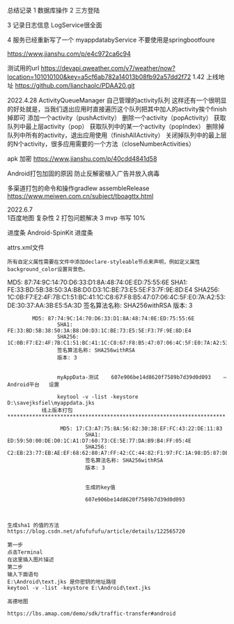 总结记录
1 数据库操作
2 三方登陆



3 记录日志信息
LogService很全面



4 服务已经重新写了一个  myappdatabyService   不要使用是springbootfoure

https://www.jianshu.com/p/e4c972ca6c94



测试用的url
https://devapi.qweather.com/v7/weather/now?location=101010100&key=a5cf6ab782a14013b08fb92a57dd2f72
1.42 上线地址
https://github.com/lianchaolc/PDAA20.git




2022.4.28
ActivityQueueManager 自己管理的activity队列
这样还有一个很明显的好处就是，当我们退出应用时直接遍历这个队列把其中加人的activity挨个finish掉即可
添加一个activity（pushActivity）
删除一个activity（popActivity）
获取队列中最上层activity（pop）
获取队列中的某一个activity（popIndex）
删除掉队列中所有的activity，退出应用使用（finishAllActivity）
关闭掉队列中的最上层的N个activity，很多应用需要的一个方法（closeNumberActivities）



apk 加密
https://www.jianshu.com/p/40cdd4841d58 

Android打包加固的原因
防止反解密植入广告并放入病毒

多渠道打包的命令和操作gradlew assembleRelease
https://www.meiwen.com.cn/subject/tboagttx.html

2022.6.7  
1百度地图 复杂性
2 打包问题解决
3 mvp 书写  10%


进度条
Android-SpinKit 进度条 

   attrs.xml文件

    所有自定义属性需要在文件中添加declare-styleable节点来声明，例如定义属性background_color设置背景色。
    
    
    
    
  MD5: 87:74:9C:14:70:D6:33:D1:8A:48:74:0E:ED:75:55:6E
           SHA1: FE:33:BD:5B:38:50:3A:B8:D0:D3:1C:BE:73:E5:5E:F3:7F:9E:8D:E4
           SHA256: 1C:0B:F7:E2:4F:7B:C1:51:BC:41:1C:C8:67:F8:B5:47:07:06:4C:5F:E0:7A:A2:53:DE:30:37:AA:3B:E5:5A:3D
           签名算法名称: SHA256withRSA
           版本: 3  
           
           
            MD5: 87:74:9C:14:70:D6:33:D1:8A:48:74:0E:ED:75:55:6E
                    SHA1: FE:33:BD:5B:38:50:3A:B8:D0:D3:1C:BE:73:E5:5E:F3:7F:9E:8D:E4
                    SHA256: 1C:0B:F7:E2:4F:7B:C1:51:BC:41:1C:C8:67:F8:B5:47:07:06:4C:5F:E0:7A:A2:53:DE:30:37:AA:3B:E5:5A:3D
                    签名算法名称: SHA256withRSA
                    版本: 3
                    
                    
                    myAppData-测试	607e906be14d8620f7589b7d39d0d093	—	Android平台	设置
                    
                    keytool -v -list -keystore D:\savejksfiel\myappdata.jks
               线上版本打包   **********************************************************************
                    
                     MD5: 17:C3:A7:75:8A:56:82:30:38:EF:FC:43:22:DE:11:83
                             SHA1: ED:59:50:00:DE:D0:1C:A1:D7:60:73:CE:5E:77:DA:B9:B4:FF:05:4E
                             SHA256: C2:EB:23:77:EB:AE:EF:68:62:80:A7:FF:42:CC:44:82:F1:97:FC:1A:98:D5:87:DE:DB:13:7D:5B:E4:96:7C:2D
                             签名算法名称: SHA256withRSA
                             版本: 3
                             
                             
                             生成的key值    
                             
                             607e906be14d8620f7589b7d39d0d093

    
    
    生成sha1 的值的方法
    https://blog.csdn.net/afufufufu/article/details/122565720
    
    第一步
    点击Terminal
    在这里插入图片描述
    第二步
    输入下面语句
    E:\Android\text.jks 是你密钥的地址路径
    keytool -v -list -keystore E:\Android\text.jks
    
    高德地图
    
    https://lbs.amap.com/demo/sdk/traffic-transfer#android